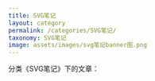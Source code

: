 ```yaml
---
title: SVG笔记
layout: category
permalink: /categories/SVG笔记/
taxonomy: SVG笔记
image: assets/images/svg笔记banner图.png
---
```


分类《SVG笔记》下的文章：